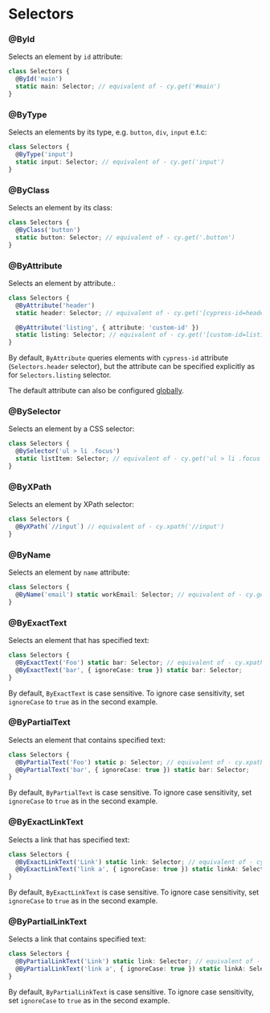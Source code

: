 # Selectors

### @ById

Selects an element by `id` attribute:

```typescript
class Selectors {
  @ById('main')
  static main: Selector; // equivalent of - cy.get('#main')
}
```

### @ByType

Selects an elements by its type, e.g. `button`, `div`, `input` e.t.c:

```typescript
class Selectors {
  @ByType('input')
  static input: Selector; // equivalent of - cy.get('input')
}
```

### @ByClass

Selects an element by its class:

```typescript
class Selectors {
  @ByClass('button')
  static button: Selector; // equivalent of - cy.get('.button')
}
```

### @ByAttribute

Selects an element by attribute.:

```typescript
class Selectors {
  @ByAttribute('header')
  static header: Selector; // equivalent of - cy.get('[cypress-id=header')

  @ByAttribute('listing', { attribute: 'custom-id' })
  static listing: Selector; // equivalent of - cy.get('[custom-id=listing')
}
```

By default, `ByAttribute` queries elements with `cypress-id` attribute (`Selectors.header` selector), but the attribute can be specified explicitly as for `Selectors.listing` selector.

The default attribute can also be configured [globally](/cypress-selectors/api-reference/global-configuration#defaultattribute).

### @BySelector

Selects an element by a CSS selector:

```typescript
class Selectors {
  @BySelector('ul > li .focus')
  static listItem: Selector; // equivalent of - cy.get('ul > li .focus')
}
```

### @ByXPath

Selects an element by XPath selector:

```typescript
class Selectors {
  @ByXPath(`//input`) // equivalent of - cy.xpath('//input')
}
```

### @ByName

Selects an element by `name` attribute:

```typescript
class Selectors {
  @ByName('email') static workEmail: Selector; // equivalent of - cy.get(`[name="email"]`)
}
```

### @ByExactText

Selects an element that has specified text:

```typescript
class Selectors {
  @ByExactText('Foo') static bar: Selector; // equivalent of - cy.xpath(`//*[text()='Foo']`)
  @ByExactText('bar', { ignoreCase: true }) static bar: Selector;
}
```

By default, `ByExactText` is case sensitive. To ignore case sensitivity, set `ignoreCase` to `true` as in the second example.

### @ByPartialText

Selects an element that contains specified text:

```typescript
class Selectors {
  @ByPartialText('Foo') static p: Selector; // equivalent of - cy.xpath(`/*[contains(text(), 'foo')]`)
  @ByPartialText('bar', { ignoreCase: true }) static bar: Selector;
}
```

By default, `ByPartialText` is case sensitive. To ignore case sensitivity, set `ignoreCase` to `true` as in the second example.

### @ByExactLinkText

Selects a link that has specified text:

```typescript
class Selectors {
  @ByExactLinkText('Link') static link: Selector; // equivalent of - cy.xpath(`//a[text()='Link']`)
  @ByExactLinkText('link a', { ignoreCase: true }) static linkA: Selector;
}
```

By default, `ByExactLinkText` is case sensitive. To ignore case sensitivity, set `ignoreCase` to `true` as in the second example.

### @ByPartialLinkText

Selects a link that contains specified text:

```typescript
class Selectors {
  @ByPartialLinkText('Link') static link: Selector; // equivalent of - cy.xpath(`//a[contains(text(), 'Link')]`)
  @ByPartialLinkText('link a', { ignoreCase: true }) static linkA: Selector;
}
```

By default, `ByPartialLinkText` is case sensitive. To ignore case sensitivity, set `ignoreCase` to `true` as in the second example.

